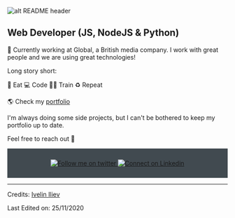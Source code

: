 ![alt README header](https://raw.githubusercontent.com/Iwi4a/iwi4a/master/assets/header.png)

## Web Developer (JS, NodeJS & Python)

🔭 Currently working at Global, a British media company. I work with great people and we are using great technologies! 

Long story short:

🥑 Eat 💻 Code 💪🏽 Train ♻️ Repeat


🌎 Check my [portfolio](https://www.ivelin.me/)

I'm always doing some side projects, but I can't be bothered to keep my portfolio up to date. 

Feel free to reach out 💬
<!--
**Iwi4a/iwi4a** is a ✨ _special_ ✨ repository because its `README.md` (this file) appears on your GitHub profile.

Here are some ideas to get you started:

- 🔭 I’m currently working on ...
- 🌱 I’m currently learning ...
- 👯 I’m looking to collaborate on ...
- 🤔 I’m looking for help with ...
- 💬 Ask me about ...
- 📫 How to reach me: ...
- 😄 Pronouns: ...
- ⚡ Fun fact: ...
-->

<div align="center" style="background:#414a50; padding: 25px 0;">
    <a href="https://twitter.com/ThisIsIvoLondon">
        <img src="https://raw.githubusercontent.com/Iwi4a/iwi4a/master/assets/twitter.svg" alt="Follow me on twitter">
    </a>
     <a href="https://www.linkedin.com/in/ivelin-iliev-16272baa/">
        <img src="https://raw.githubusercontent.com/Iwi4a/iwi4a/master/assets/linkedin.svg" alt="Connect on Linkedin">
    </a>
</div>

-----
Credits: [Ivelin Iliev](https://github.com/Iwi4a)

Last Edited on: 25/11/2020